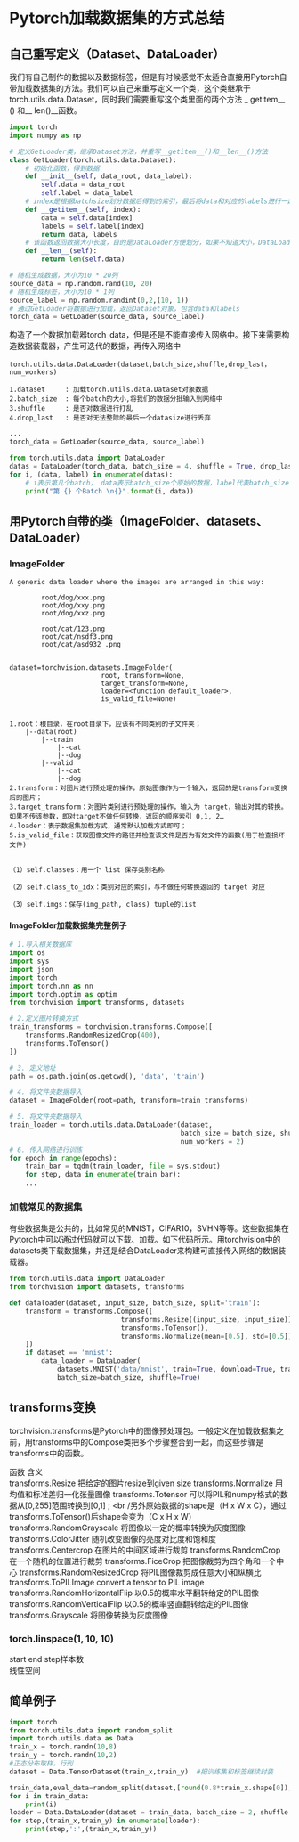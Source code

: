 # Pytorch加载数据集的方式总结

## 自己重写定义（Dataset、DataLoader）
我们有自己制作的数据以及数据标签，但是有时候感觉不太适合直接用Pytorch自带加载数据集的方法。我们可以自己来重写定义一个类，这个类继承于 torch.utils.data.Dataset，同时我们需要重写这个类里面的两个方法 _ getitem__ () 和__ len()__函数。   

```python
import torch
import numpy as np

# 定义GetLoader类，继承Dataset方法，并重写__getitem__()和__len__()方法
class GetLoader(torch.utils.data.Dataset):
	# 初始化函数，得到数据
    def __init__(self, data_root, data_label):
        self.data = data_root
        self.label = data_label
    # index是根据batchsize划分数据后得到的索引，最后将data和对应的labels进行一起返回
    def __getitem__(self, index):
        data = self.data[index]
        labels = self.label[index]
        return data, labels
    # 该函数返回数据大小长度，目的是DataLoader方便划分，如果不知道大小，DataLoader会一脸懵逼
    def __len__(self):
        return len(self.data)

# 随机生成数据，大小为10 * 20列
source_data = np.random.rand(10, 20)
# 随机生成标签，大小为10 * 1列
source_label = np.random.randint(0,2,(10, 1))
# 通过GetLoader将数据进行加载，返回Dataset对象，包含data和labels
torch_data = GetLoader(source_data, source_label)

```   
构造了一个数据加载器torch_data，但是还是不能直接传入网络中。接下来需要构造数据装载器，产生可迭代的数据，再传入网络中   
```
torch.utils.data.DataLoader(dataset,batch_size,shuffle,drop_last，num_workers)

1.dataset     : 加载torch.utils.data.Dataset对象数据
2.batch_size  : 每个batch的大小,将我们的数据分批输入到网络中
3.shuffle     : 是否对数据进行打乱
4.drop_last   : 是否对无法整除的最后一个datasize进行丢弃

```  
```python
...
torch_data = GetLoader(source_data, source_label)

from torch.utils.data import DataLoader
datas = DataLoader(torch_data, batch_size = 4, shuffle = True, drop_last = False, num_workers = 2)
for i, (data, label) in enumerate(datas):
	# i表示第几个batch， data表示batch_size个原始的数据，label代表batch_size个数据的标签
    print("第 {} 个Batch \n{}".format(i, data))


```   

## 用Pytorch自带的类（ImageFolder、datasets、DataLoader）
### ImageFolder
```
A generic data loader where the images are arranged in this way:

        root/dog/xxx.png
        root/dog/xxy.png
        root/dog/xxz.png

        root/cat/123.png
        root/cat/nsdf3.png
        root/cat/asd932_.png


dataset=torchvision.datasets.ImageFolder(
                       root, transform=None, 
                       target_transform=None, 
                       loader=<function default_loader>, 
                       is_valid_file=None)


1.root：根目录，在root目录下，应该有不同类别的子文件夹；
    |--data(root)
        |--train
            |--cat
            |--dog
        |--valid
            |--cat
            |--dog        
2.transform：对图片进行预处理的操作，原始图像作为一个输入，返回的是transform变换后的图片；
3.target_transform：对图片类别进行预处理的操作，输入为 target，输出对其的转换。 如果不传该参数，即对target不做任何转换，返回的顺序索引 0,1, 2…
4.loader：表示数据集加载方式，通常默认加载方式即可；
5.is_valid_file：获取图像文件的路径并检查该文件是否为有效文件的函数(用于检查损坏文件)


（1）self.classes：用一个 list 保存类别名称

（2）self.class_to_idx：类别对应的索引，与不做任何转换返回的 target 对应

（3）self.imgs：保存(img_path, class) tuple的list

```  

#### ImageFolder加载数据集完整例子
```python
# 1.导入相关数据库
import os
import sys
import json
import torch
import torch.nn as nn
import torch.optim as optim
from torchvision import transforms, datasets

# 2.定义图片转换方式
train_transforms = torchvision.transforms.Compose([
	transforms.RandomResizedCrop(400),
	transforms.ToTensor()
])

# 3. 定义地址
path = os.path.join(os.getcwd(), 'data', 'train')

# 4. 将文件夹数据导入
dataset = ImageFolder(root=path, transform=train_transforms)

# 5. 将文件夹数据导入
train_loader = torch.utils.data.DataLoader(dataset,
                                           batch_size = batch_size, shuffle=True,
                                           num_workers = 2)
# 6. 传入网络进行训练
for epoch in range(epochs):
    train_bar = tqdm(train_loader, file = sys.stdout)
    for step, data in enumerate(train_bar):
    ...

```      

### 加载常见的数据集
有些数据集是公共的，比如常见的MNIST，CIFAR10，SVHN等等。这些数据集在Pytorch中可以通过代码就可以下载、加载。如下代码所示。用torchvision中的datasets类下载数据集，并还是结合DataLoader来构建可直接传入网络的数据装载器。   
```python
from torch.utils.data import DataLoader
from torchvision import datasets, transforms

def dataloader(dataset, input_size, batch_size, split='train'):
    transform = transforms.Compose([
        					transforms.Resize((input_size, input_size)), 
       					    transforms.ToTensor(), 
        					transforms.Normalize(mean=[0.5], std=[0.5])
    ])
    if dataset == 'mnist':
        data_loader = DataLoader(
            datasets.MNIST('data/mnist', train=True, download=True, transform=transform),
            batch_size=batch_size, shuffle=True)


```


## transforms变换
torchvision.transforms是Pytorch中的图像预处理包。一般定义在加载数据集之前，用transforms中的Compose类把多个步骤整合到一起，而这些步骤是transforms中的函数。   

函数	含义   
transforms.Resize	把给定的图片resize到given size
transforms.Normalize	用均值和标准差归一化张量图像
transforms.Totensor	可以将PIL和numpy格式的数据从[0,255]范围转换到[0,1] ; <br /另外原始数据的shape是（H x W x C），通过transforms.ToTensor()后shape会变为（C x H x W）
transforms.RandomGrayscale	将图像以一定的概率转换为灰度图像
transforms.ColorJitter	随机改变图像的亮度对比度和饱和度
transforms.Centercrop	在图片的中间区域进行裁剪
transforms.RandomCrop	在一个随机的位置进行裁剪
transforms.FiceCrop	把图像裁剪为四个角和一个中心
transforms.RandomResizedCrop	将PIL图像裁剪成任意大小和纵横比
transforms.ToPILImage	convert a tensor to PIL image
transforms.RandomHorizontalFlip	以0.5的概率水平翻转给定的PIL图像
transforms.RandomVerticalFlip	以0.5的概率竖直翻转给定的PIL图像
transforms.Grayscale	将图像转换为灰度图像

### torch.linspace(1, 10, 10)
start end step样本数  
线性空间

## 简单例子
```python
import torch
from torch.utils.data import random_split
import torch.utils.data as Data
train_x = torch.randn(10,8)
train_y = torch.randn(10,2)
#正态分布取样，行列
dataset = Data.TensorDataset(train_x,train_y)  #把训练集和标签继续封装

train_data,eval_data=random_split(dataset,[round(0.8*train_x.shape[0]),round(0.2*train_x.shape[0])],generator=torch.Generator().manual_seed(42))  #把数据机随机切分训练集和验证集
for i in train_data:
    print(i)
loader = Data.DataLoader(dataset = train_data, batch_size = 2, shuffle = True, num_workers = 0 , drop_last=False)
for step,(train_x,train_y) in enumerate(loader):
    print(step,':',(train_x,train_y))

```

